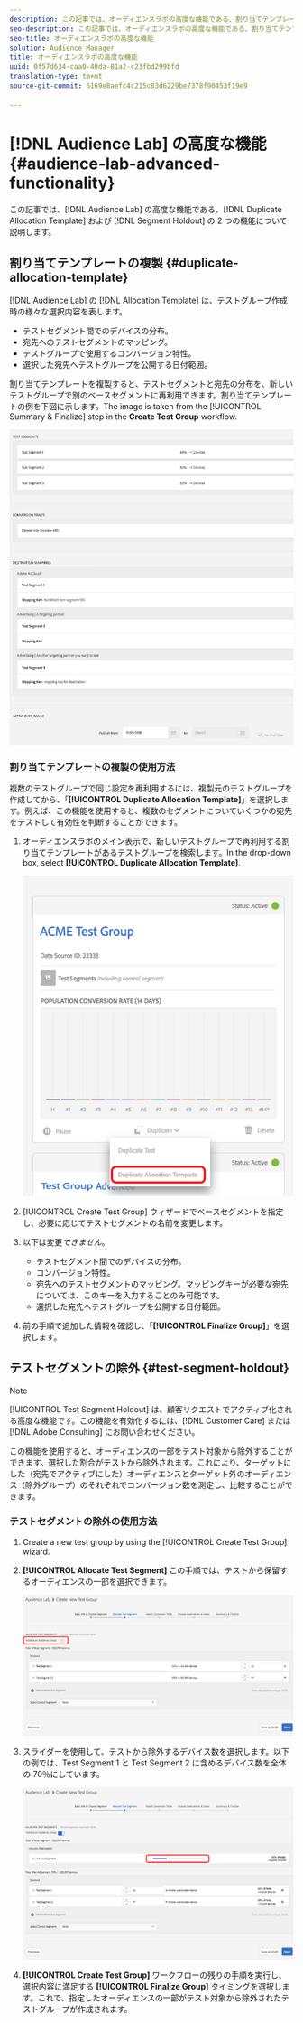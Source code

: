 ```yaml
---
description: この記事では、オーディエンスラボの高度な機能である、割り当てテンプレートの複製とセグメント除外の 2 つの機能について説明します。
seo-description: この記事では、オーディエンスラボの高度な機能である、割り当てテンプレートの複製とセグメント除外の 2 つの機能について説明します。
seo-title: オーディエンスラボの高度な機能
solution: Audience Manager
title: オーディエンスラボの高度な機能
uuid: 0f57d634-caa0-40da-81a2-c23fbd299bfd
translation-type: tm+mt
source-git-commit: 6169e8aefc4c215c83d6229be7378f90453f19e9

---
```



# [!DNL Audience Lab] の高度な機能 {#audience-lab-advanced-functionality}

この記事では、[!DNL Audience Lab] の高度な機能である、[!DNL Duplicate Allocation Template] および [!DNL Segment Holdout] の 2 つの機能について説明します。

## 割り当てテンプレートの複製 {#duplicate-allocation-template}

<!-- 
<p>The <b>Allocation Template</b> represents how you split a test group into test segments and the way the test segments are mapped to destinations. </p>
 -->

[!DNL Audience Lab] の [!DNL Allocation Template] は、テストグループ作成時の様々な選択内容を表します。

* テストセグメント間でのデバイスの分布。
* 宛先へのテストセグメントのマッピング。
* テストグループで使用するコンバージョン特性。
* 選択した宛先へテストグループを公開する日付範囲。

割り当てテンプレートを複製すると、テストセグメントと宛先の分布を、新しいテストグループで別のベースセグメントに再利用できます。割り当てテンプレートの例を下図に示します。The image is taken from the [!UICONTROL Summary & Finalize] step in the **Create Test Group** workflow.

![](assets/allocation_template_3.png)

<!--
With the option to duplicate allocation templates, you can increase your productivity when running multivariate tests as part of multivariate campaigns.
-->

### 割り当てテンプレートの複製の使用方法

複数のテストグループで同じ設定を再利用するには、複製元のテストグループを作成してから、「**[!UICONTROL Duplicate Allocation Template]**」を選択します。例えば、この機能を使用すると、複数のセグメントについていくつかの宛先をテストして有効性を判断することができます。

1. オーディエンスラボのメイン表示で、新しいテストグループで再利用する割り当てテンプレートがあるテストグループを検索します。In the drop-down box, select **[!UICONTROL Duplicate Allocation Template]**.

   ![](assets/duplicate-allocation-template.png)

2. [!UICONTROL Create Test Group] ウィザードでベースセグメントを指定し、必要に応じてテストセグメントの名前を変更します。
3. 以下は変更&#x200B;*できません*。

   * テストセグメント間でのデバイスの分布。
   * コンバージョン特性。
   * 宛先へのテストセグメントのマッピング。マッピングキーが必要な宛先については、このキーを入力することのみ可能です。
   * 選択した宛先へテストグループを公開する日付範囲。

4. 前の手順で追加した情報を確認し、「**[!UICONTROL Finalize Group]**」を選択します。

## テストセグメントの除外 {#test-segment-holdout}

>[!NOTE]
>
>[!UICONTROL Test Segment Holdout] は、顧客リクエストでアクティブ化される高度な機能です。この機能を有効化するには、[!DNL Customer Care] または [!DNL Adobe Consulting] にお問い合わせください。

この機能を使用すると、オーディエンスの一部をテスト対象から除外することができます。選択した割合がテストから除外されます。これにより、ターゲットにした（宛先でアクティブにした）オーディエンスとターゲット外のオーディエンス（除外グループ）のそれぞれでコンバージョン数を測定し、比較することができます。

<!--
<p>Note that this option is different to the control segment because it subtracts the percentage ................. You can withhold an audience group and still use a control segment. </p>
-->

### テストセグメントの除外の使用方法

1. Create a new test group by using the [!UICONTROL Create Test Group] wizard.
1. **[!UICONTROL Allocate Test Segment]** この手順では、テストから保留するオーディエンスの一部を選択できます。

   ![リスト項目](assets/test-segment-holdout.png)

1. スライダーを使用して、テストから除外するデバイス数を選択します。以下の例では、Test Segment 1 と Test Segment 2 に含めるデバイス数を全体の 70％にしています。

   ![](assets/test-segment-holdout-selected.png)

1. **[!UICONTROL Create Test Group]** ワークフローの残りの手順を実行し、選択内容に満足する **[!UICONTROL Finalize Group]** タイミングを選択します。これで、指定したオーディエンスの一部がテスト対象から除外されたテストグループが作成されます。
